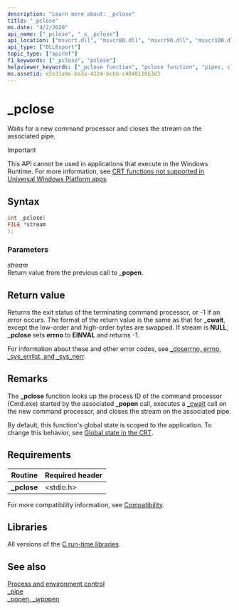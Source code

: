 ```yaml
---
description: "Learn more about: _pclose"
title: "_pclose"
ms.date: "4/2/2020"
api_name: ["_pclose", "_o__pclose"]
api_location: ["msvcrt.dll", "msvcr80.dll", "msvcr90.dll", "msvcr100.dll", "msvcr100_clr0400.dll", "msvcr110.dll", "msvcr110_clr0400.dll", "msvcr120.dll", "msvcr120_clr0400.dll", "ucrtbase.dll", "api-ms-win-crt-stdio-l1-1-0.dll", "api-ms-win-crt-private-l1-1-0.dll"]
api_type: ["DLLExport"]
topic_type: ["apiref"]
f1_keywords: ["_pclose", "pclose"]
helpviewer_keywords: ["_pclose function", "pclose function", "pipes, closing"]
ms.assetid: e2e31a9e-ba3a-4124-bcbb-c4040110b3d3
---
```

# _pclose

Waits for a new command processor and closes the stream on the associated pipe.

> [!IMPORTANT]
> This API cannot be used in applications that execute in the Windows Runtime. For more information, see [CRT functions not supported in Universal Windows Platform apps](../../cppcx/crt-functions-not-supported-in-universal-windows-platform-apps.md).

## Syntax

```C
int _pclose(
FILE *stream
);
```

### Parameters

*stream*<br/>
Return value from the previous call to **_popen**.

## Return value

Returns the exit status of the terminating command processor, or -1 if an error occurs. The format of the return value is the same as that for **_cwait**, except the low-order and high-order bytes are swapped. If stream is **NULL**, **_pclose** sets **errno** to **EINVAL** and returns -1.

For information about these and other error codes, see [_doserrno, errno, _sys_errlist, and _sys_nerr](../errno-doserrno-sys-errlist-and-sys-nerr.md).

## Remarks

The **_pclose** function looks up the process ID of the command processor (Cmd.exe) started by the associated **_popen** call, executes a [_cwait](cwait.md) call on the new command processor, and closes the stream on the associated pipe.

By default, this function's global state is scoped to the application. To change this behavior, see [Global state in the CRT](../global-state.md).

## Requirements

|Routine|Required header|
|-------------|---------------------|
|**_pclose**|\<stdio.h>|

For more compatibility information, see [Compatibility](../compatibility.md).

## Libraries

All versions of the [C run-time libraries](../crt-library-features.md).

## See also

[Process and environment control](../process-and-environment-control.md)\
[_pipe](pipe.md)\
[_popen, _wpopen](popen-wpopen.md)
